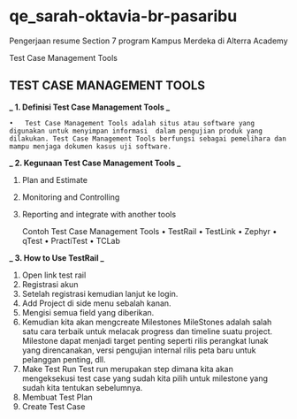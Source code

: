 # qe_sarah-oktavia-br-pasaribu

Pengerjaan resume Section 7 program Kampus Merdeka di Alterra Academy

Test Case Management Tools

## TEST CASE MANAGEMENT TOOLS

**_ 1. Definisi Test Case Management Tools _**

    •	Test Case Management Tools adalah situs atau software yang digunakan untuk menyimpan informasi  dalam pengujian produk yang dilakukan. Test Case Management Tools berfungsi sebagai pemelihara dan mampu menjaga dokumen kasus uji software.

**_ 2. Kegunaan Test Case Management Tools _**

1. Plan and Estimate
2. Monitoring and Controlling
3. Reporting and integrate with another tools

   Contoh Test Case Management Tools
   • TestRail
   • TestLink
   • Zephyr
   • qTest
   • PractiTest
   • TCLab

**_ 3. How to Use TestRail _**

1. Open link test rail
2. Registrasi akun
3. Setelah registrasi kemudian lanjut ke login.
4. Add Project di side menu sebalah kanan.
5. Mengisi semua field yang diberikan.
6. Kemudian kita akan mengcreate Milestones
   MileStones adalah salah satu cara terbaik untuk melacak progress dan timeline suatu project. Milestone dapat menjadi target penting seperti rilis perangkat lunak yang direncanakan, versi pengujian internal rilis peta baru untuk pelanggan penting, dll.
7. Make Test Run
   Test run merupakan step dimana kita akan mengeksekusi test case yang sudah kita pilih untuk milestone yang sudah kita tentukan sebelumnya.
8. Membuat Test Plan
9. Create Test Case
